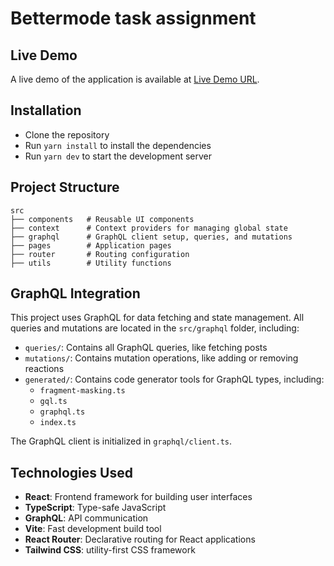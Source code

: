 # Bettermode task assignment

## Live Demo
A live demo of the application is available at [Live Demo URL](https://bettermode.alizadeh118.ir).

## Installation
- Clone the repository
- Run `yarn install` to install the dependencies
- Run `yarn dev` to start the development server

## Project Structure
```
src
├── components   # Reusable UI components
├── context      # Context providers for managing global state
├── graphql      # GraphQL client setup, queries, and mutations
├── pages        # Application pages
├── router       # Routing configuration
├── utils        # Utility functions
```

## GraphQL Integration
This project uses GraphQL for data fetching and state management. All queries and mutations are located in the `src/graphql` folder, including:

- `queries/`: Contains all GraphQL queries, like fetching posts
- `mutations/`: Contains mutation operations, like adding or removing reactions
- `generated/`: Contains code generator tools for GraphQL types, including:
    - `fragment-masking.ts`
    - `gql.ts`
    - `graphql.ts`
    - `index.ts`

The GraphQL client is initialized in `graphql/client.ts`.


## Technologies Used
- **React**: Frontend framework for building user interfaces
- **TypeScript**: Type-safe JavaScript
- **GraphQL**: API communication
- **Vite**: Fast development build tool
- **React Router**: Declarative routing for React applications
- **Tailwind CSS**: utility-first CSS framework

